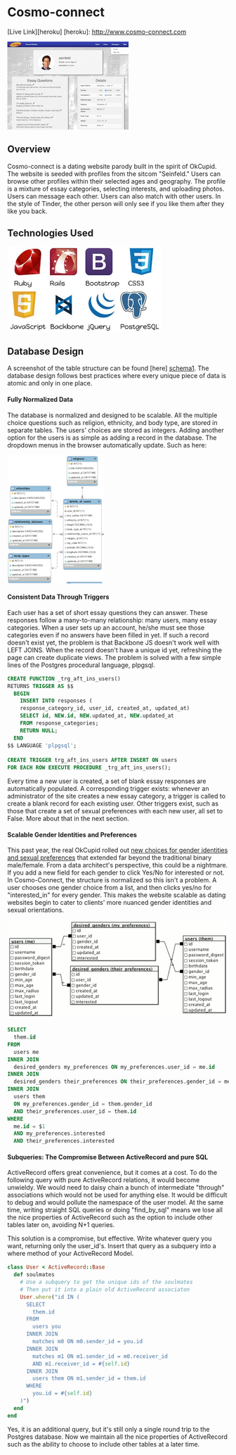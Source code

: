 # Cosmo-connect

[Live Link][heroku]
[heroku]: http://www.cosmo-connect.com

[profile_jerry]: https://github.com/zelaznik/cosmo_connect/blob/master/_readme/jerry_profile.jpg
![Thumbnail Preview Of Jerry Seinfeld's Profile][profile_jerry]


## Overview
Cosmo-connect is a dating website parody built in the spirit of OkCupid.  The website is seeded with profiles from the sitcom "Seinfeld."  Users can browse other profiles within their selected ages and geography.  The profile is a mixture of essay categories, selecting interests, and uploading photos.  Users can message each other.  Users can also match with other users.  In the style of Tinder, the other person will only see if you like them after they like you back.

## Technologies Used
[technologies]: https://github.com/zelaznik/cosmo_connect/blob/master/_readme/technologies.jpg
![Ruby Rails Bootstrap CSS3 Javascript Backbone jQuery PostgreSQL][technologies]

##  Database Design
A screenshot of the table structure can be found [here] [schema1].  The database design follows best practices where every unique piece of data is atomic and only in one place.

[schema1]: ./_readme/cosmo_schema.gif

#### Fully Normalized Data

The database is normalized and designed to be scalable.  All the multiple choice questions such as religion, ethnicity, and body type, are stored in separate tables.  The users' choices are stored as integers.  Adding another option for the users is as simple as adding a record in the database.  The dropdown menus in the browser automatically update.  Such as here:

[start_game]: https://raw.githubusercontent.com/zelaznik/cosmo_connect/master/_readme/drop_down_tables.gif
![Tables For Dropdown Menus][start_game]

#### Consistent Data Through Triggers

Each user has a set of short essay questions they can answer.  These responses follow a many-to-many relationship: many users, many essay categories.  When a user sets up an account, he/she must see those categories even if no answers have been filled in yet.  If such a record doesn't exist yet, the problem is that Backbone JS doesn't work well with LEFT JOINS.  When the record doesn't have a unique id yet, refreshing the page can create duplicate views.  The problem is solved with a few simple lines of the Postgres procedural language, plpgsql.

```sql
CREATE FUNCTION _trg_aft_ins_users()
RETURNS TRIGGER AS $$
  BEGIN
    INSERT INTO responses (
    response_category_id, user_id, created_at, updated_at)
    SELECT id, NEW.id, NEW.updated_at, NEW.updated_at
    FROM response_categories;
    RETURN NULL;
  END
$$ LANGUAGE 'plpgsql';

CREATE TRIGGER trg_aft_ins_users AFTER INSERT ON users
FOR EACH ROW EXECUTE PROCEDURE _trg_aft_ins_users();
```

Every time a new user is created, a set of blank essay responses are automatically populated.  A corresponding trigger exists: whenever an administrator of the site creates a new essay category, a trigger is called to create a blank record for each existing user.  Other triggers exist, such as those that create a set of sexual preferences with each new user, all set to False.  More about that in the next section.

#### Scalable Gender Identities and Preferences
This past year, the real OkCupid rolled out [new choices for gender identities and sexual preferences](http://www.huffingtonpost.com/2014/11/17/okcupid-new-gender-options_n_6172434.html) that extended far beyond the traditional binary male/female.  From a data architect's perspective, this could be a nightmare.  If you add a new field for each gender to click Yes/No for interested or not.  In Cosmo-Connect, the structure is normalized so this isn't a problem.  A user chooses one gender choice from a list, and then clicks yes/no for "interested_in" for every gender.  This makes the website scalable as dating websites begin to cater to clients' more nuanced gender identities and sexual orientations.

[matches_by_orientation_query]: https://raw.githubusercontent.com/zelaznik/cosmo_connect/master/_readme/matches_by_orientation_query.gif
![Matches By Orientation Visual Query][matches_by_orientation_query]

```sql
SELECT
  them.id
FROM
  users me
INNER JOIN
  desired_genders my_preferences ON my_preferences.user_id = me.id
INNER JOIN
  desired_genders their_preferences ON their_preferences.gender_id = me.gender_id
INNER JOIN
  users them
  ON my_preferences.gender_id = them.gender_id
  AND their_preferences.user_id = them.id
WHERE
  me.id = $1
  AND my_preferences.interested
  AND their_preferences.interested
```

#### Subqueries: The Compromise Between ActiveRecord and pure SQL
ActiveRecord offers great convenience, but it comes at a cost.  To do the following query with pure ActiveRecord relations, it would become unwieldy.  We would need to daisy chain a bunch of intermediate "through" associations which would not be used for anything else.  It would be difficult to debug and would pollute the namespace of the user model.  At the same time, writing straight SQL queries or doing "find_by_sql" means we lose all the nice properties of ActiveRecord such as the option to include other tables later on, avoiding N+1 queries.

This solution is a compromise, but effective.  Write whatever query you want, returning only the user_id's.  Insert that query as a subquery into a where method of your ActiveRecord Model.

```ruby
class User < ActiveRecord::Base
  def soulmates
    # Use a subquery to get the unique ids of the soulmates
    # Then put it into a plain old ActiveRecord associaton
    User.where("id IN (
      SELECT
        them.id
      FROM
        users you
      INNER JOIN
        matches m0 ON m0.sender_id = you.id
      INNER JOIN
        matches m1 ON m1.sender_id = m0.receiver_id
        AND m1.receiver_id = #{self.id}
      INNER JOIN
        users them ON m1.sender_id = them.id
      WHERE
        you.id = #{self.id}
    )")
  end
end
```

Yes, it is an additional query, but it's still only a single round trip to the Postgres database.  Now we maintain all the nice properties of ActiveRecord such as the ability to choose to include other tables at a later time.
